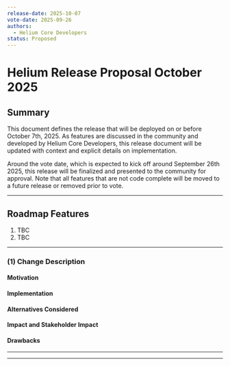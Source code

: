 ```yaml
---
release-date: 2025-10-07
vote-date: 2025-09-26
authors:
  - Helium Core Developers
status: Proposed
---
```


# Helium Release Proposal October 2025

## Summary

This document defines the release that will be deployed on or before October 7th, 2025. As features are discussed in the community and developed by Helium Core Developers, this release document will be updated with context and explicit details on implementation.

Around the vote date, which is expected to kick off around September 26th 2025, this release will be finalized and presented to the community for approval. Note that all features that are not code complete will be moved to a future release or removed prior to vote.

---

## Roadmap Features

1. TBC
2. TBC
---

### (1) Change Description

#### Motivation

#### Implementation

#### Alternatives Considered

#### Impact and Stakeholder Impact

#### Drawbacks

---


-------
